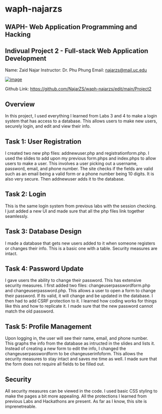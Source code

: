 # waph-najarzs 
## WAPH- Web Application Programming and Hacking 
## Indivual Project 2 - Full-stack Web Application Development
Name: Zaid Najar 
Instructor: Dr. Phu Phung
Email: najarzs@mail.uc.edu

[![image](https://github.com/NajarZS/waph-najarzs/assets/169232307/7efdc406-f5ce-4fbb-80fc-cfe00133c98c)](https://private-user-images.githubusercontent.com/169232307/332916820-7efdc406-f5ce-4fbb-80fc-cfe00133c98c.png?jwt=eyJhbGciOiJIUzI1NiIsInR5cCI6IkpXVCJ9.eyJpc3MiOiJnaXRodWIuY29tIiwiYXVkIjoicmF3LmdpdGh1YnVzZXJjb250ZW50LmNvbSIsImtleSI6ImtleTUiLCJleHAiOjE3MTY0MTUxMjMsIm5iZiI6MTcxNjQxNDgyMywicGF0aCI6Ii8xNjkyMzIzMDcvMzMyOTE2ODIwLTdlZmRjNDA2LWY1Y2UtNGZiYi04MGZjLWNmZTAwMTMzYzk4Yy5wbmc_WC1BbXotQWxnb3JpdGhtPUFXUzQtSE1BQy1TSEEyNTYmWC1BbXotQ3JlZGVudGlhbD1BS0lBVkNPRFlMU0E1M1BRSzRaQSUyRjIwMjQwNTIyJTJGdXMtZWFzdC0xJTJGczMlMkZhd3M0X3JlcXVlc3QmWC1BbXotRGF0ZT0yMDI0MDUyMlQyMTUzNDNaJlgtQW16LUV4cGlyZXM9MzAwJlgtQW16LVNpZ25hdHVyZT04MTIxYTU4YzUwYjYyYzAwNmMxNjcyZTg3MTFlNTdhZWU5ZWZiMWZiY2YwNmI3M2UzYTJiNjkxMTdkZTcyM2M1JlgtQW16LVNpZ25lZEhlYWRlcnM9aG9zdCZhY3Rvcl9pZD0wJmtleV9pZD0wJnJlcG9faWQ9MCJ9.KkBr_xzTTFJNVcUA1LYnh_42ldA2tX1KxMRDfHYd_Qs)

Github Link: https://github.com/NajarZS/waph-najarzs/edit/main/Project2


## Overview

In this project, I used everything I learned from Labs 3 and 4 to make a login system that has access to a database. This allows users to make new users, securely login, and edit and view their info. 

## Task 1: User Registration 
I created two new php files: addnewuser.php and registrationform.php. I used the slides to add upon my previous form.phps and index.phps to allow users to make a user. This involves a user picking out a username, password, email, and phone number. The site checks if the fields are valid such as an email being a valid form or a phone number being 10 digits. It is also very secure. Then addnewuser adds it to the database. 

## Task 2: Login
This is the same login system from previous labs with the session checking. I just added a new UI and made sure that all the php files link together seamlessly. 

## Task 3: Database Design
I made a database that gets new users added to it when someone registers or changes their info. This is a basic one with a table. Security measures are intact. 

## Task 4: Password Update
I gave users the ability to change their password. This has extensive security measures. I first added two files: changeuserpasswordform.php and changeuserpassword.php. This allows a user to open a form to change their password. If its valid, it will change and be updated in the database. I then had to add CSRF protection to it. I learned how coding works for things like this and how to replicate it. I made sure that the new password cannot match the old password. 

## Task 5: Profile Management
Upon logging in, the user will see their name, email, and phone number. This graphs the info from the database as intructed in the slides and lists it. Instead of creating a new form to edit the info, I changed the changeuserpasswordform to be changeuserinfoform. This allows the security measures to stay intact and saves me time as well. I made sure that the form does not require all fields to be filled out. 

## Security
All security measures can be viewed in the code. I used basic CSS styling to make the pages a bit more appealing. All the protections I learned from previous Labs and Hackathons are present. As far as I know, this site is imprenetreable. 
